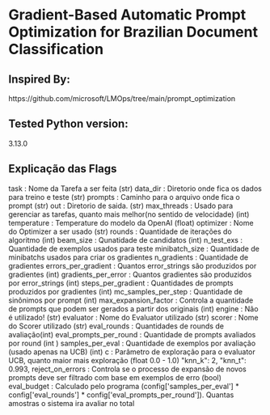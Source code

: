 ﻿# Gradient-Based Automatic Prompt Optimization for Brazilian Document Classification

## Inspired By: 
<p>https://github.com/microsoft/LMOps/tree/main/prompt_optimization</p>

## Tested Python version:
<p>3.13.0</p>

## Explicação das Flags
<p>
task : Nome da Tarefa a ser feita (str)
data_dir : Diretorio onde fica os dados para treino e teste (str)
prompts : Caminho para o arquivo onde fica o prompt (str)
out : Diretorio de saida. (str)
max_threads : Usado para gerenciar as tarefas, quanto mais melhor(no sentido de velocidade) (int)
temperature : Temperature do modelo da OpenAI (float)
optimizer : Nome do Optimizer a ser usado (str)
rounds : Quantidade de iterações do algoritmo (int) 
beam_size : Qunatidade de candidatos (int)
n_test_exs : Quantidade de exemplos usados para teste
minibatch_size : Quantidade de minibatchs usados para criar os gradientes
n_gradients : Quantidade de gradientes
errors_per_gradient : Quantos error_strings são produzidos por gradientes (int)
gradients_per_error : Quantos gradientes são produzidos por error_strings (int) 
steps_per_gradient : Quantidades de prompts produzidos por gradientes (int)
mc_samples_per_step : Quantidade de sinônimos por prompt (int)
max_expansion_factor : Controla a quantidade de prompts que podem ser gerados a partir dos originais (int) 
engine : Não é utilizado! (str)
evaluator : Nome do Evaluator utilizado (str)
scorer : Nome do Scorer utilizado (str)
eval_rounds : Quantidades de rounds de avaliação(int)
eval_prompts_per_round : Quantidade de prompts avaliados por round (int )
samples_per_eval : Quantidade de exemplos por avaliação (usado apenas na UCB)  (int)
c : Parâmetro de exploração para o evaluator UCB, quanto maior mais exploração (float 0.0 - 1.0) 
"knn_k": 2, 
"knn_t": 0.993, 
reject_on_errors : Controla se o processo de expansão de novos prompts deve ser filtrado com base em exemplos de erro (bool)
eval_budget : Calculado pelo programa (config['samples_per_eval'] * config['eval_rounds'] * config['eval_prompts_per_round']). Quantas amostras o sistema ira avaliar no total
</p>

